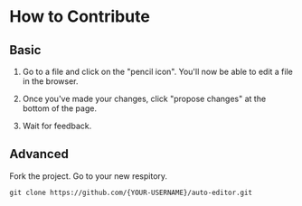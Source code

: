 # How to Contribute

## Basic

1. Go to a file and click on the "pencil icon". You'll now be able to edit a file in the browser.

1. Once you've made your changes, click "propose changes" at the bottom of the page.

1. Wait for feedback.



## Advanced

Fork the project. Go to your new respitory.


```
git clone https://github.com/{YOUR-USERNAME}/auto-editor.git
```